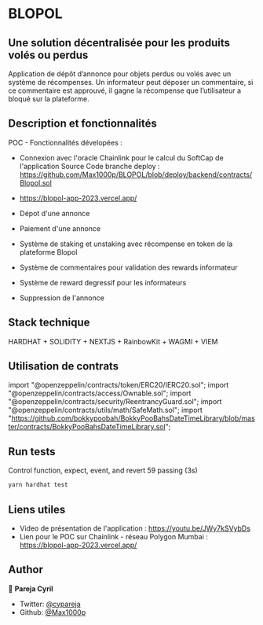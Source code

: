 # BLOPOL
## Une solution décentralisée pour les produits volés ou perdus
Application de dépôt d’annonce pour objets perdus ou volés avec un système de récompenses. Un informateur peut déposer un commentaire, si ce commentaire est approuvé, il gagne la récompense que l’utilisateur a bloqué sur la plateforme.


## Description et fonctionnalités

POC - Fonctionnalités dévelopées : 

- Connexion avec l'oracle Chainlink pour le calcul du SoftCap de l'application
Source Code branche deploy : https://github.com/Max1000p/BLOPOL/blob/deploy/backend/contracts/Blopol.sol
- <https://blopol-app-2023.vercel.app/>

- Dépot d'une annonce
- Paiement d'une annonce
- Système de staking et unstaking avec récompense en token de la plateforme Blopol
- Système de commentaires pour validation des rewards informateur
- Système de reward degressif pour les informateurs
- Suppression de l'annonce


## Stack technique
HARDHAT + SOLIDITY + NEXTJS + RainbowKit + WAGMI + VIEM

## Utilisation de contrats
import "@openzeppelin/contracts/token/ERC20/IERC20.sol";
import "@openzeppelin/contracts/access/Ownable.sol";
import "@openzeppelin/contracts/security/ReentrancyGuard.sol";
import "@openzeppelin/contracts/utils/math/SafeMath.sol";
import "https://github.com/bokkypoobah/BokkyPooBahsDateTimeLibrary/blob/master/contracts/BokkyPooBahsDateTimeLibrary.sol";


## Run tests
Control function, expect, event, and revert
59 passing (3s)

```sh
yarn hardhat test
```

## Liens utiles
* Video de présentation de l'application : https://youtu.be/JWy7kSVybDs
* Lien pour le POC sur Chainlink - réseau Polygon Mumbai : https://blopol-app-2023.vercel.app/


## Author

👤 **Pareja Cyril**

* Twitter: [@cypareja](https://twitter.com/cypareja)
* Github: [@Max1000p](https://github.com/Max1000p)
